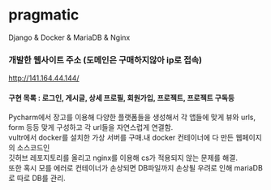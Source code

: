 # pragmatic
Django &amp; Docker &amp; MariaDB &amp; Nginx


### 개발한 웹사이트 주소 (도메인은 구매하지않아 ip로 접속)
http://141.164.44.144/

#### 구현 목록 : 로그인, 게시글, 상세 프로필, 회원가입, 프로젝트, 프로젝트 구독등

Pycharm에서 장고를 이용해 다양한 플랫폼들을 생성해서 각 앱들에 맞게 뷰와 urls, form 등등 맞게 구성하고 각 url들을 자연스럽게 연결함.  
vultr에서 docker를 설치한 가상 서버를 구매.내 docker 컨테이너에 다 만든 웹페이지의 소스코드인  
깃허브 레포지토리를 올리고 nginx를 이용해 cs가 적용되지 않는 문제를 해결.  
또한 혹시 모를 에러로 컨테이너가 손상되면 DB파일까지 손상될 우려로 인해 mariaDB로 따로 DB를 관리.
